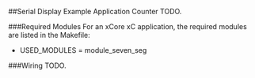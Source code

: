 ##Serial Display Example Application Counter
TODO.

###Required Modules
For an xCore xC application, the required modules are listed in the Makefile:
- USED_MODULES = module_seven_seg

###Wiring
TODO.

